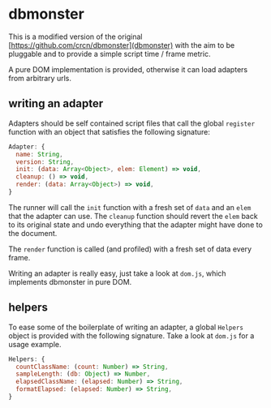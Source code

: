# dbmonster

This is a modified version of the original
[https://github.com/crcn/dbmonster](dbmonster) with the aim to be pluggable
and to provide a simple script time / frame metric.

A pure DOM implementation is provided, otherwise it can load adapters from
arbitrary urls.

## writing an adapter

Adapters should be self contained script files that call the global `register`
function with an object that satisfies the following signature:
```js
Adapter: {
  name: String,
  version: String,
  init: (data: Array<Object>, elem: Element) => void,
  cleanup: () => void,
  render: (data: Array<Object>) => void,
}
```

The runner will call the `init` function with a fresh set of `data` and an
`elem` that the adapter can use. The `cleanup` function should revert the
`elem` back to its original state and undo everything that the adapter might
have done to the document.

The `render` function is called (and profiled) with a fresh set of data every
frame.

Writing an adapter is really easy, just take a look at `dom.js`, which
implements dbmonster in pure DOM.

## helpers

To ease some of the boilerplate of writing an adapter, a global `Helpers`
object is provided with the following signature. Take a look at `dom.js` for
a usage example.
```js
Helpers: {
  countClassName: (count: Number) => String,
  sampleLength: (db: Object) => Number,
  elapsedClassName: (elapsed: Number) => String,
  formatElapsed: (elapsed: Number) => String,
}
```
